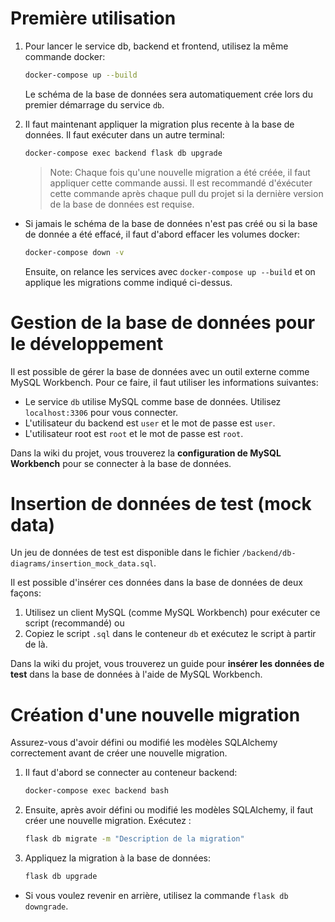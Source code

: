 # Première utilisation

1. Pour lancer le service db, backend et frontend, utilisez la même commande docker:

   ```bash
   docker-compose up --build
   ```

   Le schéma de la base de données sera automatiquement crée lors du premier démarrage du service `db`.

2. Il faut maintenant appliquer la migration plus recente à la base de données. Il faut exécuter dans un autre terminal:

   ```bash
   docker-compose exec backend flask db upgrade
   ```

   > Note: Chaque fois qu'une nouvelle migration a été créée, il faut appliquer cette commande aussi. Il est recommandé d'éxécuter cette commande après chaque pull du projet si la dernière version de la base de données est requise.

- Si jamais le schéma de la base de données n'est pas créé ou si la base de donnée a été effacé, il faut d'abord effacer les volumes docker:

  ```bash
  docker-compose down -v
  ```

  Ensuite, on relance les services avec `docker-compose up --build` et on applique les migrations comme indiqué ci-dessus.

# Gestion de la base de données pour le développement

Il est possible de gérer la base de données avec un outil externe comme MySQL Workbench. Pour ce faire, il faut utiliser les informations suivantes:

- Le service `db` utilise MySQL comme base de données. Utilisez `localhost:3306` pour vous connecter.
- L'utilisateur du backend est `user` et le mot de passe est `user`.
- L'utilisateur root est `root` et le mot de passe est `root`.

Dans la wiki du projet, vous trouverez la **configuration de MySQL Workbench** pour se connecter à la base de données.

# Insertion de données de test (mock data)

Un jeu de données de test est disponible dans le fichier `/backend/db-diagrams/insertion_mock_data.sql`.

Il est possible d'insérer ces données dans la base de données de deux façons:

1. Utilisez un client MySQL (comme MySQL Workbench) pour exécuter ce script (recommandé) ou
2. Copiez le script `.sql` dans le conteneur `db` et exécutez le script à partir de là.

Dans la wiki du projet, vous trouverez un guide pour **insérer les données de test** dans la base de données à l'aide de MySQL Workbench.

# Création d'une nouvelle migration

Assurez-vous d'avoir défini ou modifié les modèles SQLAlchemy correctement avant de créer une nouvelle migration.

1. Il faut d'abord se connecter au conteneur backend:

   ```bash
   docker-compose exec backend bash
   ```

2. Ensuite, après avoir défini ou modifié les modèles SQLAlchemy, il faut créer une nouvelle migration. Exécutez :

   ```bash
   flask db migrate -m "Description de la migration"
   ```

3. Appliquez la migration à la base de données:
   ```bash
   flask db upgrade
   ```

- Si vous voulez revenir en arrière, utilisez la commande `flask db downgrade`.
